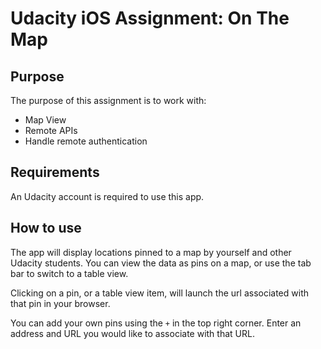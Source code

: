 #  Udacity iOS Assignment: On The Map

## Purpose

The purpose of this assignment is to work with:
- Map View
- Remote APIs
- Handle remote authentication

## Requirements

An Udacity account is required to use this app.

## How to use

The app will display locations pinned to a map by yourself and other Udacity students. You can view the data as pins on a map, or use the tab bar to switch to a table view. 

Clicking on a pin, or a table view item, will launch the url associated with that pin in your browser.

You can add your own pins using the `+` in the top right corner. Enter an address and URL you would like to associate with that URL.

